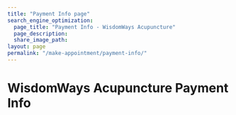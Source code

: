 ```yaml
---
title: "Payment Info page"
search_engine_optimization:
  page_title: "Payment Info - WisdomWays Acupuncture"
  page_description:
  share_image_path:
layout: page
permalink: "/make-appointment/payment-info/"
---
```

# WisdomWays Acupuncture Payment Info
